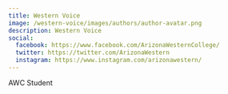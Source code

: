 ```yaml
---
title: Western Voice
image: /western-voice/images/authors/author-avatar.png
description: Western Voice
social:
  facebook: https://www.facebook.com/ArizonaWesternCollege/
  twitter: https://twitter.com/ArizonaWestern
  instagram: https://www.instagram.com/arizonawestern/
---
```


AWC Student